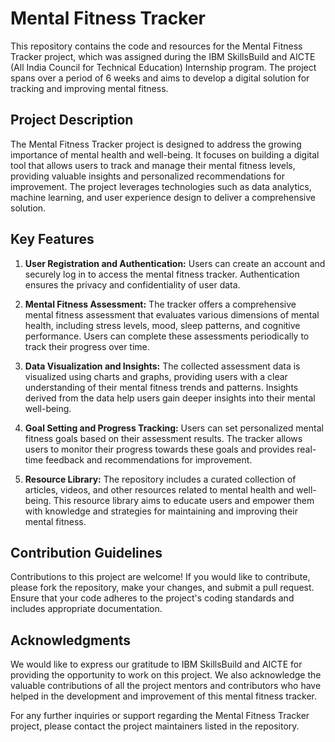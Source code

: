 # Mental Fitness Tracker

This repository contains the code and resources for the Mental Fitness Tracker project, which was assigned during the IBM SkillsBuild and AICTE (All India Council for Technical Education) Internship program. The project spans over a period of 6 weeks and aims to develop a digital solution for tracking and improving mental fitness.

## Project Description
The Mental Fitness Tracker project is designed to address the growing importance of mental health and well-being. It focuses on building a digital tool that allows users to track and manage their mental fitness levels, providing valuable insights and personalized recommendations for improvement. The project leverages technologies such as data analytics, machine learning, and user experience design to deliver a comprehensive solution.

## Key Features
1. **User Registration and Authentication:** Users can create an account and securely log in to access the mental fitness tracker. Authentication ensures the privacy and confidentiality of user data.

2. **Mental Fitness Assessment:** The tracker offers a comprehensive mental fitness assessment that evaluates various dimensions of mental health, including stress levels, mood, sleep patterns, and cognitive performance. Users can complete these assessments periodically to track their progress over time.

3. **Data Visualization and Insights:** The collected assessment data is visualized using charts and graphs, providing users with a clear understanding of their mental fitness trends and patterns. Insights derived from the data help users gain deeper insights into their mental well-being.

4. **Goal Setting and Progress Tracking:** Users can set personalized mental fitness goals based on their assessment results. The tracker allows users to monitor their progress towards these goals and provides real-time feedback and recommendations for improvement.

5. **Resource Library:** The repository includes a curated collection of articles, videos, and other resources related to mental health and well-being. This resource library aims to educate users and empower them with knowledge and strategies for maintaining and improving their mental fitness.

## Contribution Guidelines
Contributions to this project are welcome! If you would like to contribute, please fork the repository, make your changes, and submit a pull request. Ensure that your code adheres to the project's coding standards and includes appropriate documentation.

## Acknowledgments
We would like to express our gratitude to IBM SkillsBuild and AICTE for providing the opportunity to work on this project. We also acknowledge the valuable contributions of all the project mentors and contributors who have helped in the development and improvement of this mental fitness tracker.

For any further inquiries or support regarding the Mental Fitness Tracker project, please contact the project maintainers listed in the repository.
